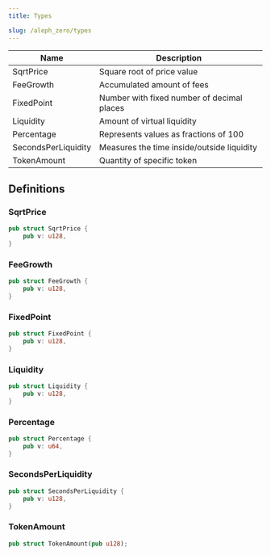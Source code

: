 ```yaml
---
title: Types

slug: /aleph_zero/types
---
```



|Name|Description|
|-|-|
|SqrtPrice|Square root of price value|
|FeeGrowth|Accumulated amount of fees|
|FixedPoint|Number with fixed number of decimal places|
|Liquidity|Amount of virtual liquidity|
|Percentage|Represents values as fractions of 100|
|SecondsPerLiquidity|Measures the time inside/outside liquidity|
|TokenAmount|Quantity of specific token|

## Definitions

### SqrtPrice

```rust
pub struct SqrtPrice {
    pub v: u128,
}
```

### FeeGrowth
```rust
pub struct FeeGrowth {
    pub v: u128,
}
```
### FixedPoint
```rust
pub struct FixedPoint {
    pub v: u128,
}
```
### Liquidity
```rust
pub struct Liquidity {
    pub v: u128,
}
```
### Percentage
```rust
pub struct Percentage {
    pub v: u64,
}
```
### SecondsPerLiquidity
```rust
pub struct SecondsPerLiquidity {
    pub v: u128,
}
```
### TokenAmount
```rust
pub struct TokenAmount(pub u128);
```